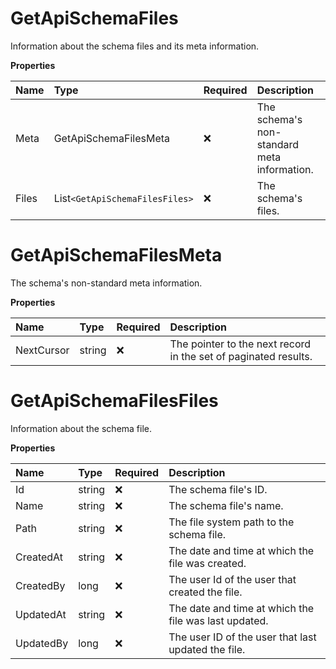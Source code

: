 # GetApiSchemaFiles

Information about the schema files and its meta information.

**Properties**

| Name  | Type                           | Required | Description                                 |
| :---- | :----------------------------- | :------- | :------------------------------------------ |
| Meta  | GetApiSchemaFilesMeta          | ❌       | The schema's non-standard meta information. |
| Files | List`<GetApiSchemaFilesFiles>` | ❌       | The schema's files.                         |

# GetApiSchemaFilesMeta

The schema's non-standard meta information.

**Properties**

| Name       | Type   | Required | Description                                                     |
| :--------- | :----- | :------- | :-------------------------------------------------------------- |
| NextCursor | string | ❌       | The pointer to the next record in the set of paginated results. |

# GetApiSchemaFilesFiles

Information about the schema file.

**Properties**

| Name      | Type   | Required | Description                                           |
| :-------- | :----- | :------- | :---------------------------------------------------- |
| Id        | string | ❌       | The schema file's ID.                                 |
| Name      | string | ❌       | The schema file's name.                               |
| Path      | string | ❌       | The file system path to the schema file.              |
| CreatedAt | string | ❌       | The date and time at which the file was created.      |
| CreatedBy | long   | ❌       | The user Id of the user that created the file.        |
| UpdatedAt | string | ❌       | The date and time at which the file was last updated. |
| UpdatedBy | long   | ❌       | The user ID of the user that last updated the file.   |

<!-- This file was generated by liblab | https://liblab.com/ -->
